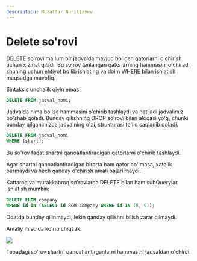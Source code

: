 ```yaml
---
description: Muzaffar Nurillayev
---
```


# Delete so'rovi

DELETE so'rovi ma'lum bir jadvalda mavjud bo'lgan qatorlarni o'chirish uchun xizmat qiladi. Bu so'rov tanlangan qatorlarning hammasini o'chiradi, shuning uchun ehtiyot bo'lib ishlating va doim WHERE bilan ishlatish maqsadga muvofiq.

Sintaksis unchalik qiyin emas:
```sql
DELETE FROM jadval_nomi;
```
Jadvalda nima bo'lsa hammasini o'chirib tashlaydi va natijadi jadvalimiz bo'shab qoladi. Bunday qilishning DROP so'rovi bilan aloqasi yo'q, chunki bunday qilganimizda jadvalning o'zi, strukturasi to'liq saqlanib qoladi.
```sql
DELETE FROM jadval_nomi
WHERE [shart];
```
Bu so'rov faqat shartni qanoatlantiradigan qatorlarni o'chirib tashlaydi.

Agar shartni qanoatlantiradigan birorta ham qator bo'lmasa, xatolik bermaydi va hech qanday o'chirish amali bajarilmaydi.

Kattaroq va murakkabroq so'rovlarda DELETE bilan ham subQuerylar ishlatish mumkin:
```sql
DELETE FROM company
WHERE id IN (SELECT id ROM company WHERE id IN (8, 9));
```
Odatda bunday qilinmaydi, lekin qanday qilishni bilish zarar qilmaydi.

Amaliy misolda ko'rib chiqsak:

![](https://user-images.githubusercontent.com/91861166/223755207-789220af-0634-4a43-96c0-9f5cd9501868.png)

Tepadagi so'rov shartni qanoatlantirganlarni hammasini jadvaldan o'chirdi. 
